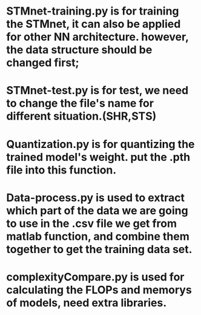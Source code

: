 # STMnet-training.py is for training the STMnet, it can also be applied for other NN architecture. however, the data structure should be changed first;

# STMnet-test.py is for test, we need to change the file's name for different situation.(SHR,STS)

# Quantization.py is for quantizing the trained model's weight. put the .pth file into this function.

# Data-process.py is used to extract which part of the data we are going to use in the .csv file we get from matlab function, and combine them together to get the training data set.

# complexityCompare.py is used for calculating the FLOPs and memorys of models, need extra libraries. 
